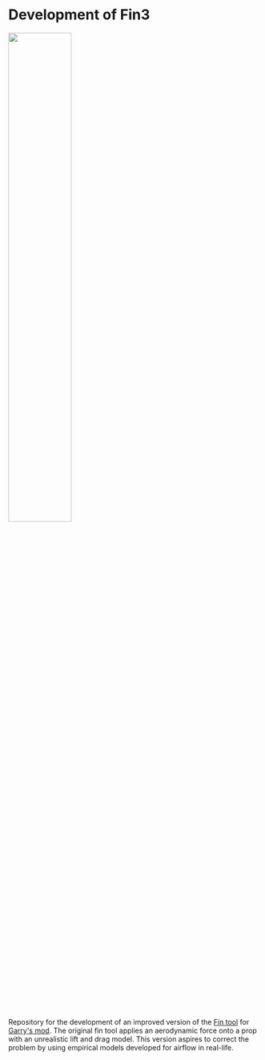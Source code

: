 # Development of Fin3 

<img src="https://upload.wikimedia.org/wikipedia/commons/thumb/e/e5/Lifting_line_theory_illustration_%282%29.svg/800px-Lifting_line_theory_illustration_%282%29.svg.png" style="width: 50%;">

Repository for the development of an improved version of the [Fin tool](https://steamcommunity.com/sharedfiles/filedetails/?id=165509582) for [Garry's mod](https://gmod.facepunch.com/). The original fin tool applies an aerodynamic force onto a prop with an unrealistic lift and drag model. This version aspires to correct the problem by using empirical models developed for airflow in real-life.
